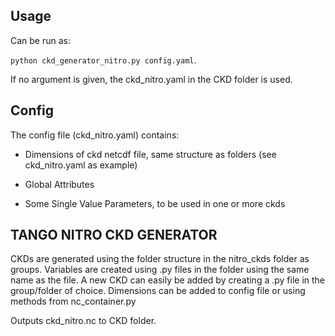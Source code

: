 ## Usage
Can be run as: 

`python ckd_generator_nitro.py config.yaml`. 

If no argument is given, the ckd_nitro.yaml in the CKD folder is used.

## Config
The config file (ckd_nitro.yaml) contains:

- Dimensions of ckd netcdf file, same structure as folders (see ckd_nitro.yaml as example)

- Global Attributes

- Some Single Value Parameters, to  be used in one or more ckds


## TANGO NITRO CKD GENERATOR
CKDs are generated using the folder structure in the nitro_ckds folder as 
groups. Variables are created using .py files in the folder using the 
same name as the file. A new CKD can easily be added by creating a .py
file in the group/folder of choice. Dimensions can be added to config file or using methods from nc_container.py

Outputs ckd_nitro.nc to CKD folder. 
